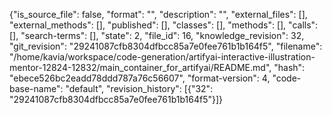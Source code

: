 {"is_source_file": false, "format": "", "description": "", "external_files": [], "external_methods": [], "published": [], "classes": [], "methods": [], "calls": [], "search-terms": [], "state": 2, "file_id": 16, "knowledge_revision": 32, "git_revision": "29241087cfb8304dfbcc85a7e0fee761b1b164f5", "filename": "/home/kavia/workspace/code-generation/artifyai-interactive-illustration-mentor-12824-12832/main_container_for_artifyai/README.md", "hash": "ebece526bc2eadd78ddd787a76c56607", "format-version": 4, "code-base-name": "default", "revision_history": [{"32": "29241087cfb8304dfbcc85a7e0fee761b1b164f5"}]}
